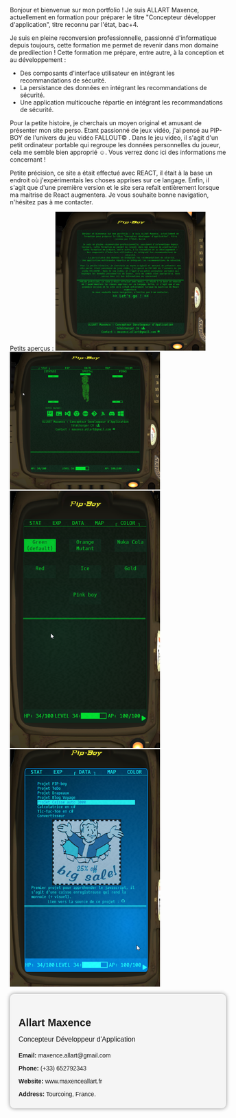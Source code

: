 Bonjour et bienvenue sur mon portfolio ! Je suis ALLART Maxence, actuellement en formation pour préparer le titre "Concepteur développer d'application", titre reconnu par l'état, bac+4.

Je suis en pleine reconversion professionnelle, passionné d'informatique depuis toujours, cette formation me permet de revenir dans mon domaine de predilection !
Cette formation me prépare, entre autre, à la conception et au développement :
- Des composants d'interface utilisateur en intégrant les recommandations de sécurité.
- La persistance des données en intégrant les recommandations de sécurité.
- Une application multicouche répartie en intégrant les recommandations de sécurité.

Pour la petite histoire, je cherchais un moyen original et amusant de présenter mon site perso. Etant passionné de jeux vidéo, j'ai pensé au PIP-BOY de l'univers du jeu vidéo FALLOUT© . Dans le jeu video, il s'agit d'un petit ordinateur portable qui regroupe les données personnelles du joueur, cela me semble bien approprié ☺. Vous verrez donc ici des informations me concernant !

Petite précision, ce site a était effectué avec REACT, il était à la base un endroit où j'expérimentais les choses apprises sur ce langage. Enfin, il s'agit que d'une première version et le site sera refait entièrement lorsque ma maitrise de React augmentera.
Je vous souhaite bonne navigation, n'hésitez pas à me contacter.


Petits aperçus :
<img src="./src/assets/capturesReadme/desktop_abouthomepage_.png" alt="capture écran du site" width="350"/>
<img src="./src/assets/capturesReadme/desktop_statustab.png" alt="capture écran du site" width="350"/>
<img src="./src/assets/capturesReadme/mobile_colortab.png" alt="capture écran du site" width="350"/>
<img src="./src/assets/capturesReadme/mobile_datatab.png" alt="capture écran du site" width="350"/>

<div style="background-color: #F5F5F5; padding: 20px; border-radius: 10px; box-shadow: 0px 0px 10px #888888; font-family: Arial, sans-serif;">
<h1 style="font-size: 24px; margin-bottom: 10px;">Allart Maxence</h1>
<p style="font-size: 16px; margin-bottom: 20px;">Concepteur Développeur d'Application</p>
<p style="font-size: 14px; margin-bottom: 5px;"><strong>Email:</strong> maxence.allart@gmail.com</p>
<p style="font-size: 14px; margin-bottom: 5px;"><strong>Phone:</strong> (+33) 652792343</p>
<p style="font-size: 14px; margin-bottom: 5px;"><strong>Website:</strong> www.maxenceallart.fr</p>
<p style="font-size: 14px; margin-bottom: 5px;"><strong>Address:</strong> Tourcoing, France.</p>
</div>